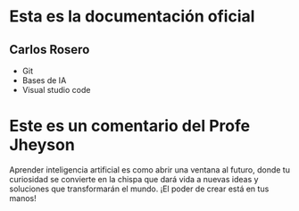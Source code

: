 # Esta es la documentación oficial
## Carlos Rosero 

* Git 
* Bases de IA 
* Visual studio code

# Este es un comentario del Profe Jheyson

Aprender inteligencia artificial es como abrir una ventana al futuro, donde tu curiosidad se convierte en la chispa que dará vida a nuevas ideas y soluciones que transformarán el mundo. ¡El poder de crear está en tus manos!
